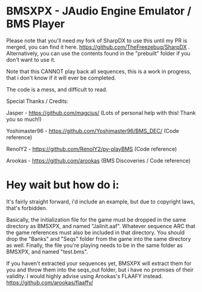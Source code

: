 # BMSXPX - JAudio Engine Emulator / BMS Player 

Please note that you'll need my fork of SharpDX to use this until my PR is merged, you can find it here.  https://github.com/TheFreezebug/SharpDX . Alternatively, you can use the contents found in the "prebuilt" folder if you don't want to use it. 

Note that this CANNOT play back all sequences, this is a work in progress, that i don't know if it will ever be completed. 

The code is a mess, and difficult to read. 



Special Thanks / Credits: 


Jasper - https://github.com/magcius/  (Lots of personal help with this! Thank you so much!)

Yoshimaster96 - https://github.com/Yoshimaster96/BMS_DEC/ (Code reference)

RenolY2 - https://github.com/RenolY2/py-playBMS  (Code reference)
 
Arookas - https://github.com/arookas (BMS Discoveries / Code reference)


# Hey wait but how do i: 

It's fairly straight forward, i'd include an example, but due to copyright laws, that's forbidden. 

Basically, the initialization file for the game must be dropped in the same directory as BMSXPX, and named "JaiInit.aaf".
Whatever sequence ARC that the game references must also be included in that directory. You should drop the "Banks" and "Seqs" folder from the game into the same directory as well. 
Finally, the file you're playing needs to be in the same folder as BMSXPX, and named "test.bms". 

If you haven't extracted your sequences yet, BMSXPX will extract them for you and throw them into the seqs_out folder, but i have no promises of their validity.  I would highly advise using Arookas's FLAAFY instead. https://github.com/arookas/flaaffy/










